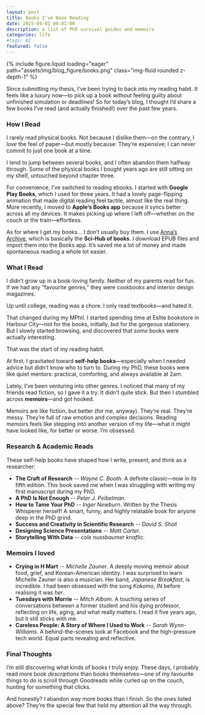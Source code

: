 ```yaml
---
layout: post
title: Books I've Been Reading
date: 2025-04-01 00:01:00
description: a list of PhD survival guides and memoirs
categories: life
#tags: AI
featured: false
---
```


<div class="row mt-3 justify-content-center">
    <div class="col-sm mt-3 mt-md-0">
        {% include figure.liquid loading="eager" path="assets/img/blog_figure/books.png" class="img-fluid rounded z-depth-1" %}
    </div>
</div>

Since submitting my thesis, I’ve been trying to back into my reading habit. It feels like a luxury now—to pick up a book without feeling guilty about unfinished simulation or deadlines! So for today’s blog, I thought I’d share a few books I’ve read (and actually finished!) over the past few years.

### How I Read

I rarely read physical books. Not because I dislike them—on the contrary, I *love* the feel of paper—but mostly because: They’re expensive; I can never commit to just one book at a time.

I tend to jump between several books, and I often abandon them halfway through. Some of the physical books I bought years ago are still sitting on my shelf, untouched beyond chapter three.

For convenience, I’ve switched to reading ebooks. I started with **Google Play Books**, which I used for three years. It had a lovely page-flipping animation that made digital reading feel tactile, almost like the real thing. More recently, I moved to **Apple’s Books app** because it syncs better across all my devices. It makes picking up where I left off—whether on the couch or the train—effortless.

As for where I get my books… I don’t usually buy them. I use [Anna’s Archive](https://annas-archive.org/), which is basically the **Sci-Hub of books**. I download EPUB files and import them into the Books app. It’s saved me a lot of money and made spontaneous reading a whole lot easier.

### What I Read

I didn’t grow up in a book-loving family. Neither of my parents read for fun. If we had any “favourite genres,” they were cookbooks and interior design magazines.

Up until college, reading was a chore. I only read textbooks—and hated it.

That changed during my MPhil. I started spending time at Eslite bookstore in Harbour City—not for the books, initially, but for the gorgeous stationery. But I slowly started browsing, and discovered that *some* books were actually interesting.

That was the start of my reading habit.

At first, I gravitated toward **self-help books**—especially when I needed advice but didn’t know who to turn to. During my PhD, these books were like quiet mentors: practical, comforting, and always available at 2am.

Lately, I’ve been venturing into other genres. I noticed that many of my friends read fiction, so I gave it a try. It didn’t quite stick. But then I stumbled across **memoirs**—and got hooked.

Memoirs are like fiction, but better (for me, anyway). They’re real. They’re messy. They’re full of raw emotion and complex decisions. Reading memoirs feels like stepping into another version of my life—what it might have looked like, for better or worse. I’m obsessed.

### Research & Academic Reads

These self-help books have shaped how I write, present, and think as a researcher:

- **The Craft of Research** -- *Wayne C. Booth*. A definite classic—now in its fifth edition. This book saved me when I was struggling with writing my first manuscript during my PhD.
- **A PhD Is Not Enough** -- *Peter J. Peibelman*.
- **How to Tame Your PhD** -- *Inger Newburn*. 
Written by the Thesis Whisperer herself! A smart, funny, and highly relatable book for anyone deep in the PhD grind.
- **Success and Creativity in Scientific Research** -- *David S. Sholl*
- **Designing Science Presentations** -- *Matt Carter*.
- **Storytelling With Data** -- *cole nussbaumer knaflic*.

### Memoirs I loved

- **Crying in H Mart** -- *Michelle Zauner*. A deeply moving memoir about food, grief, and Korean-American identity. I was surprised to learn Michelle Zauner is also a musician. Her band, *Japanese Breakfast*, is incredible. I had been obsessed with the song *Kokomo, IN* before realising it was *her*.
- **Tuesdays with Morrie** -- *Mitch Albom*. A touching series of conversations between a former student and his dying professor, reflecting on life, aging, and what really matters. I read it five years ago, but it still sticks with me.
- **Careless People: A Story of Where I Used to Work** -- *Sarah Wynn-Williams*. A behind-the-scenes look at Facebook and the high-pressure tech world. Equal parts revealing and reflective.

### Final Thoughts

I’m still discovering what kinds of books I truly enjoy. These days, I probably read more book *descriptions* than books themselves—one of my favourite things to do is scroll through Goodreads while curled up on the couch, hunting for something that clicks.

And honestly? I abandon way more books than I finish. So the ones listed above? They’re the special few that held my attention all the way through.